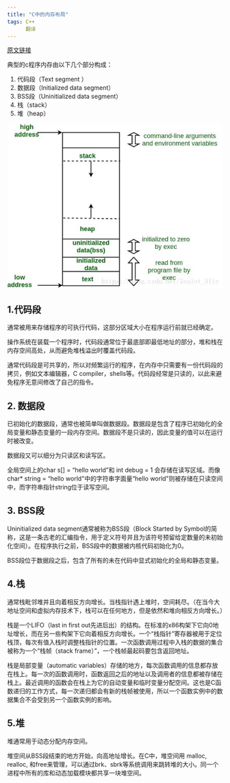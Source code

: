 ```yaml
---
title: "C中的内存布局"
tags: C++
      翻译
---
```

[原文链接](https://www.geeksforgeeks.org/memory-layout-of-c-program/)

典型的c程序内存由以下几个部分构成：

1. 代码段（Text segment ）
2. 数据段（Initialized data segment）
3. BSS段（Uninitialized data segment）
4. 栈（stack）
5. 堆（heap）
<!--more-->

![MemLayout](/assets/images/2018-05-30-MemoryLayout/1.jpg)

## 1.代码段

通常被用来存储程序的可执行代码，这部分区域大小在程序运行前就已经确定。

操作系统在装载一个程序时，代码段通常位于最底部即最低地址的部分，堆和栈在内存空间高处，从而避免堆栈溢出时覆盖代码段。

通常代码段是可共享的，所以对频繁运行的程序，在内存中只需要有一份代码段的拷贝，例如文本编辑器，C compiler，shells等。代码段经常是只读的，以此来避免程序无意间修改了自己的指令。

## 2. 数据段

已初始化的数据段，通常也被简单叫做数据段。数据段是包含了程序已初始化的全局变量和静态变量的一段内存空间。数据段不是只读的，因此变量的值可以在运行时被改变。

数据段又可以细分为只读区和读写区。

全局空间上的char s[] = “hello world”和 int debug = 1 会存储在读写区域。而像char* string = “hello world"中的字符串字面量“hello world"则被存储在只读空间中，而字符串指针string位于读写空间。

## 3. BSS段

Uninitialized data segment通常被称为BSS段（Block Started by Symbol的简称，这是一条古老的汇编指令，用于定义符号并且为该符号预留给定数量的未初始化空间）。在程序执行之前，BSS段中的数据被内核代码初始化为0。

BSS段位于数据段之后，包含了所有的未在代码中显式初始化的全局和静态变量。

## 4.栈

通常栈毗邻堆并且向着相反方向增长。当栈指针遇上堆时，空间耗尽。（在当今大地址空间和虚拟内存技术下，栈可以在任何地方，但是依然和堆向相反方向增长。）

栈是一个LIFO（last in first out先进后出）的结构。在标准的x86构架下它向0地址增长，而在另一些构架下它向着相反方向增长。一个“栈指针”寄存器被用于定位栈顶，每次有值入栈时调整栈指针的位置。一次函数调用过程中入栈的数据的集合被称为一个“栈帧（stack frame）”，一个栈帧最起码要包含返回地址。

栈是局部变量（automatic variables）存储的地方，每次函数调用的信息都存放在栈上。每一次的函数调用时，函数返回之后的地址以及调用者的信息都被存储在栈上。最近调用的函数会在栈上为它的自动变量和临时变量分配空间。这也是C函数递归的工作方式，每一次递归都会有新的栈帧被使用，所以一个函数实例中的数据集合不会受到另一个函数实例的影响。

## 5.堆

堆通常用于动态分配内存空间。

堆空间从BSS段结束的地方开始，向高地址增长。在C中，堆空间用 malloc, realloc, 和free来管理，可以通过brk、sbrk等系统调用来跳转堆的大小。同一个进程中所有的库和动态加载模块都共享一块堆空间。